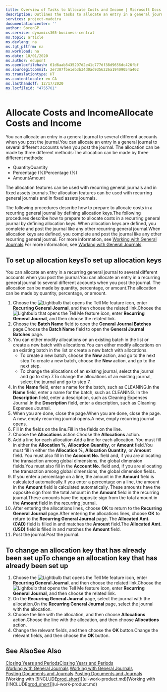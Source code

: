 ```yaml
---
title: Overview of Tasks to Allocate Costs and Income | Microsoft Docs
description: Outlines the tasks to allocate an entry in a general journal to several different accounts when you post the journal.
services: project-madeira
documentationcenter: ''
author: SorenGP
ms.service: dynamics365-business-central
ms.topic: article
ms.devlang: na
ms.tgt_pltfrm: na
ms.workload: na
ms.date: 10/01/2020
ms.author: edupont
ms.openlocfilehash: 61d6aab8435297d2e41c777df38d9656dc426fbf
ms.sourcegitcommit: 2e7307fbe1eb3b34d0ad9356226a19409054a402
ms.translationtype: HT
ms.contentlocale: en-CA
ms.lasthandoff: 12/17/2020
ms.locfileid: "4755701"
---
```

# <a name="allocate-costs-and-income"></a><span data-ttu-id="a24e1-103">Allocate Costs and Income</span><span class="sxs-lookup"><span data-stu-id="a24e1-103">Allocate Costs and Income</span></span>
<span data-ttu-id="a24e1-104">You can allocate an entry in a general journal to several different accounts when you post the journal.</span><span class="sxs-lookup"><span data-stu-id="a24e1-104">You can allocate an entry in a general journal to several different accounts when you post the journal.</span></span> <span data-ttu-id="a24e1-105">The allocation can be made by three different methods:</span><span class="sxs-lookup"><span data-stu-id="a24e1-105">The allocation can be made by three different methods:</span></span>

* <span data-ttu-id="a24e1-106">Quantity</span><span class="sxs-lookup"><span data-stu-id="a24e1-106">Quantity</span></span>
* <span data-ttu-id="a24e1-107">Percentage (%)</span><span class="sxs-lookup"><span data-stu-id="a24e1-107">Percentage (%)</span></span>
* <span data-ttu-id="a24e1-108">Amount</span><span class="sxs-lookup"><span data-stu-id="a24e1-108">Amount</span></span>

<span data-ttu-id="a24e1-109">The allocation features can be used with recurring general journals and in fixed assets journals.</span><span class="sxs-lookup"><span data-stu-id="a24e1-109">The allocation features can be used with recurring general journals and in fixed assets journals.</span></span>
<!--You can also distribute the cost or revenue of a line to an intercompany partner when you post a sales or purchase document. When you post the document, a line will be posted in your general journal, and a corresponding line will be created in the intercompany outbox.-->

<span data-ttu-id="a24e1-110">The following procedures describe how to prepare to allocate costs in a recurring general journal by defining allocation keys.</span><span class="sxs-lookup"><span data-stu-id="a24e1-110">The following procedures describe how to prepare to allocate costs in a recurring general journal by defining allocation keys.</span></span> <span data-ttu-id="a24e1-111">When allocation keys are defined, you complete and post the journal like any other recurring general journal.</span><span class="sxs-lookup"><span data-stu-id="a24e1-111">When allocation keys are defined, you complete and post the journal like any other recurring general journal.</span></span> <span data-ttu-id="a24e1-112">For more information, see [Working with General Journals](ui-work-general-journals.md).</span><span class="sxs-lookup"><span data-stu-id="a24e1-112">For more information, see [Working with General Journals](ui-work-general-journals.md).</span></span>

## <a name="to-set-up-allocation-keys"></a><span data-ttu-id="a24e1-113">To set up allocation keys</span><span class="sxs-lookup"><span data-stu-id="a24e1-113">To set up allocation keys</span></span>
<span data-ttu-id="a24e1-114">You can allocate an entry in a recurring general journal to several different accounts when you post the journal.</span><span class="sxs-lookup"><span data-stu-id="a24e1-114">You can allocate an entry in a recurring general journal to several different accounts when you post the journal.</span></span> <span data-ttu-id="a24e1-115">The allocation can be made by quantity, percentage, or amount.</span><span class="sxs-lookup"><span data-stu-id="a24e1-115">The allocation can be made by quantity, percentage, or amount.</span></span>
1. <span data-ttu-id="a24e1-116">Choose the ![Lightbulb that opens the Tell Me feature](media/ui-search/search_small.png "Tell me what you want to do") icon, enter **Recurring General Journal**, and then choose the related link.</span><span class="sxs-lookup"><span data-stu-id="a24e1-116">Choose the ![Lightbulb that opens the Tell Me feature](media/ui-search/search_small.png "Tell me what you want to do") icon, enter **Recurring General Journal**, and then choose the related link.</span></span>
2. <span data-ttu-id="a24e1-117">Choose the **Batch Name** field to open the **General Journal Batches** page.</span><span class="sxs-lookup"><span data-stu-id="a24e1-117">Choose the **Batch Name** field to open the **General Journal Batches** page.</span></span>
3. <span data-ttu-id="a24e1-118">You can either modify allocations on an existing batch in the list or create a new batch with allocations.</span><span class="sxs-lookup"><span data-stu-id="a24e1-118">You can either modify allocations on an existing batch in the list or create a new batch with allocations.</span></span>
   * <span data-ttu-id="a24e1-119">To create a new batch, choose the **New** action, and go to the next step.</span><span class="sxs-lookup"><span data-stu-id="a24e1-119">To create a new batch, choose the **New** action, and go to the next step.</span></span>
   * <span data-ttu-id="a24e1-120">To change the allocations of an existing journal, select the journal and go to step 7.</span><span class="sxs-lookup"><span data-stu-id="a24e1-120">To change the allocations of an existing journal, select the journal and go to step 7.</span></span>    
4. <span data-ttu-id="a24e1-121">In the **Name** field, enter a name for the batch, such as CLEANING.</span><span class="sxs-lookup"><span data-stu-id="a24e1-121">In the **Name** field, enter a name for the batch, such as CLEANING.</span></span> <span data-ttu-id="a24e1-122">In the **Description** field, enter a description, such as Cleaning Expenses Journal.</span><span class="sxs-lookup"><span data-stu-id="a24e1-122">In the **Description** field, enter a description, such as Cleaning Expenses Journal.</span></span>
5. <span data-ttu-id="a24e1-123">When you are done, close the page.</span><span class="sxs-lookup"><span data-stu-id="a24e1-123">When you are done, close the page.</span></span> <span data-ttu-id="a24e1-124">A new, empty recurring journal opens.</span><span class="sxs-lookup"><span data-stu-id="a24e1-124">A new, empty recurring journal opens.</span></span>
6. <span data-ttu-id="a24e1-125">Fill in the fields on the line.</span><span class="sxs-lookup"><span data-stu-id="a24e1-125">Fill in the fields on the line.</span></span>
7. <span data-ttu-id="a24e1-126">Choose the **Allocations** action.</span><span class="sxs-lookup"><span data-stu-id="a24e1-126">Choose the **Allocations** action.</span></span>
8. <span data-ttu-id="a24e1-127">Add a line for each allocation.</span><span class="sxs-lookup"><span data-stu-id="a24e1-127">Add a line for each allocation.</span></span> <span data-ttu-id="a24e1-128">You must fill in either the **Allocation %**, **Allocation Quantity**, or **Amount** field.</span><span class="sxs-lookup"><span data-stu-id="a24e1-128">You must fill in either the **Allocation %**, **Allocation Quantity**, or **Amount** field.</span></span> <span data-ttu-id="a24e1-129">You must also fill in the **Account No.** field and, if you are allocating the transaction among global dimensions, the global dimension fields.</span><span class="sxs-lookup"><span data-stu-id="a24e1-129">You must also fill in the **Account No.** field and, if you are allocating the transaction among global dimensions, the global dimension fields.</span></span>
9. <span data-ttu-id="a24e1-130">If you enter a percentage on a line, the amount in the **Amount** field is calculated automatically.</span><span class="sxs-lookup"><span data-stu-id="a24e1-130">If you enter a percentage on a line, the amount in the **Amount** field is calculated automatically.</span></span> <span data-ttu-id="a24e1-131">These amounts have the opposite sign from the total amount in the **Amount** field in the recurring journal.</span><span class="sxs-lookup"><span data-stu-id="a24e1-131">These amounts have the opposite sign from the total amount in the **Amount** field in the recurring journal.</span></span>
10. <span data-ttu-id="a24e1-132">After entering the allocations lines, choose **OK** to return to the **Recurring General Journal** page.</span><span class="sxs-lookup"><span data-stu-id="a24e1-132">After entering the allocations lines, choose **OK** to return to the **Recurring General Journal** page.</span></span> <span data-ttu-id="a24e1-133">The **Allocated Amt. (CAD)** field is filled in and matches the **Amount** field.</span><span class="sxs-lookup"><span data-stu-id="a24e1-133">The **Allocated Amt. (USD)** field is filled in and matches the **Amount** field.</span></span>
11. <span data-ttu-id="a24e1-134">Post the journal.</span><span class="sxs-lookup"><span data-stu-id="a24e1-134">Post the journal.</span></span>

## <a name="to-change-an-allocation-key-that-has-already-been-set-up"></a><span data-ttu-id="a24e1-135">To change an allocation key that has already been set up</span><span class="sxs-lookup"><span data-stu-id="a24e1-135">To change an allocation key that has already been set up</span></span>
1. <span data-ttu-id="a24e1-136">Choose the ![Lightbulb that opens the Tell Me feature](media/ui-search/search_small.png "Tell me what you want to do") icon, enter **Recurring General Journal**, and then choose the related link.</span><span class="sxs-lookup"><span data-stu-id="a24e1-136">Choose the ![Lightbulb that opens the Tell Me feature](media/ui-search/search_small.png "Tell me what you want to do") icon, enter **Recurring General Journal**, and then choose the related link.</span></span>
2. <span data-ttu-id="a24e1-137">On the **Recurring General Journal** page, select the journal with the allocation.</span><span class="sxs-lookup"><span data-stu-id="a24e1-137">On the **Recurring General Journal** page, select the journal with the allocation.</span></span>
3. <span data-ttu-id="a24e1-138">Choose the line with the allocation, and then choose **Allocations** action.</span><span class="sxs-lookup"><span data-stu-id="a24e1-138">Choose the line with the allocation, and then choose **Allocations** action.</span></span>
4. <span data-ttu-id="a24e1-139">Change the relevant fields, and then choose the **OK** button.</span><span class="sxs-lookup"><span data-stu-id="a24e1-139">Change the relevant fields, and then choose the **OK** button.</span></span>

## <a name="see-also"></a><span data-ttu-id="a24e1-140">See Also</span><span class="sxs-lookup"><span data-stu-id="a24e1-140">See Also</span></span>
[<span data-ttu-id="a24e1-141">Closing Years and Periods</span><span class="sxs-lookup"><span data-stu-id="a24e1-141">Closing Years and Periods</span></span>](year-close-years-periods.md)  
<span data-ttu-id="a24e1-142">[Working with General Journals](ui-work-general-journals.md)  </span><span class="sxs-lookup"><span data-stu-id="a24e1-142">[Working with General Journals](ui-work-general-journals.md)  </span></span>  
<span data-ttu-id="a24e1-143">[Posting Documents and Journals](ui-post-documents-journals.md)  </span><span class="sxs-lookup"><span data-stu-id="a24e1-143">[Posting Documents and Journals](ui-post-documents-journals.md)  </span></span>  
<span data-ttu-id="a24e1-144">[Working with [!INCLUDE[prod_short](includes/prod_short.md)]](ui-work-product.md)</span><span class="sxs-lookup"><span data-stu-id="a24e1-144">[Working with [!INCLUDE[prod_short](includes/prod_short.md)]](ui-work-product.md)</span></span>
